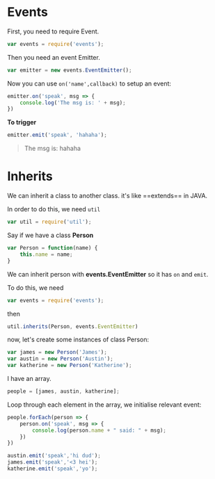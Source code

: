 

# Events

First, you need to require Event.

```javascript
var events = require('events');
```

Then you need an event Emitter.

```javascript
var emitter = new events.EventEmitter();
```

Now you can use `on('name',callback)` to setup an event:

```javascript
emitter.on('speak', msg => {
    console.log('The msg is: ' + msg);
})
```

**To trigger**

```javascript
emitter.emit('speak', 'hahaha');
```

> The msg is: hahaha



# Inherits

We can inherit a class to another class. it's like ==extends== in JAVA.

In order to do this, we need `util`

```javascript
var util = require('util');
```

Say if we have a class **Person**

```javascript
var Person = function(name) { 
	this.name = name;
}
```



We can inherit person with **events.EventEmitter** so it has `on` and `emit`.

To do this, we need

```javascript
var events = require('events');
```

then

```javascript
util.inherits(Person, events.EventEmitter)
```



now, let's create some instances of class Person:

```javascript
var james = new Person('James');
var austin = new Person('Austin');
var katherine = new Person('Katherine');
```



I have an array.

```javascript
people = [james, austin, katherine];
```



Loop through each element in the array, we initialise relevant event:

```javascript
people.forEach(person => {
    person.on('speak', msg => {
        console.log(person.name + " said: " + msg);
    })
})

austin.emit('speak','hi dud');
james.emit('speak','<3 hei');
katherine.emit('speak','yo');
```

